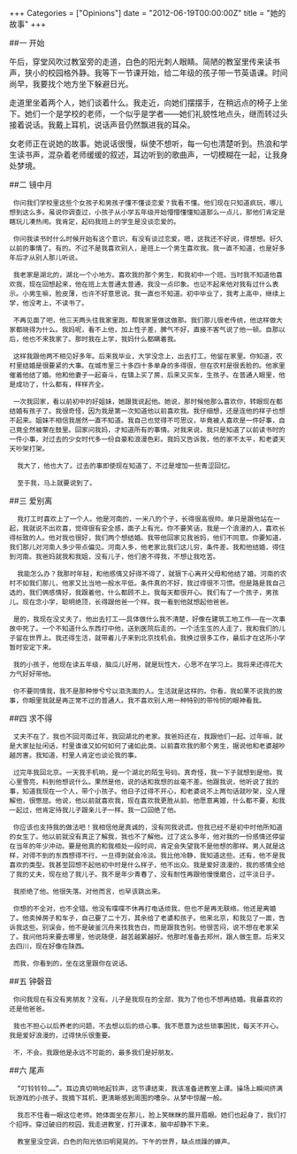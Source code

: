 +++
Categories = ["Opinions"]
date = "2012-06-19T00:00:00Z"
title = "她的故事"
+++

##一 开始

午后，穿堂风吹过教室旁的走道，白色的阳光刺人眼睛。简陋的教室里传来读书声，狭小的校园格外静。我等下一节课开始，给二年级的孩子带一节英语课。时间尚早，我要找个地方坐下躲避日光。

走道里坐着两个人，她们谈着什么。我走近，向她们摆摆手，在稍远点的椅子上坐下。她们一个是学校的老师，一个似乎是学者——她们礼貌性地点头，继而转过头接着说话。我戴上耳机，说话声音仍然飘进我的耳朵。

女老师正在说她的故事。她说话很慢，纵使不想听，每一句也清楚听到。热浪和学生读书声，混杂着老师缓缓的叙述，耳边听到的歌曲声，一切模糊在一起，让我身处梦境。 

##二 镜中月

     你问我们学校里这些个女孩子和男孩子懂不懂谈恋爱？我看不懂。他们现在只知道疯玩，哪儿想到这么多。虽说你调查过，小孩子从小学五年级开始懵懵懂懂知道那么一点儿，那他们肯定是瞎玩儿凑热闹。我肯定，起码我班上的学生是没谈恋爱的。

     你问我读书时什么时候开始有这个意识，有没有谈过恋爱。嗯，这我还不好说，得想想。好久以前的事情了。有的。不过不是我喜欢别人，是班上一个男生喜欢我。我一直不知道，也是好多年后才从别人那儿听说。

     我老家是湖北的，湖北一个小地方。喜欢我的那个男生，和我初中一个班。当时我不知道他喜欢我，现在回想起来，他在班上太普通太普通，我没一点印象。也记不起来他对我有过什么表示。小男生嘛，脸皮薄，也许不好意思说。我一直也不知道。初中毕业了，我考上高中，继续上学，他没考上，不读书了。

     不再见面了吧，他三天两头往我家里跑，帮我家里做这做那。我们那儿很老传统，他这样做大家都晓得为什么。我妈呢，看不上他，加上性子差，脾气不好，直接不客气说了他一顿。自那以后，他也不来我家了。那时我在上学，我妈什么都瞒着我。

     这样我跟他两不相见好多年。后来我毕业，大学没念上，出去打工。他留在家里。你知道，农村里结婚是很要紧的大事。在城市里三十多四十多单身的多得很，但在农村是很丢脸的。他家里催着他结了婚。他和他妻子一起奋斗，在镇上买了房，后来又买车，生孩子。在普通人眼里，他是成功了，什么都有，样样齐全。

     一次我回家，看以前初中的好姐妹，她跟我说起他。她说，那时候他那么喜欢你，转眼现在都结婚有孩子了。我很奇怪，因为我是第一次知道他以前喜欢我。我仔细想，还是连他的样子也想不起来。姐妹不相信我居然一直不知道。我自己也觉得不可思议，毕竟被人喜欢是一件好事，自己竟全然被蒙在鼓里。回家问我妈，才知道所有的事情。对我来说，我只是知道了以前读书时的一件小事，对过去的少女时代多一份自豪和浪漫色彩。我妈又告诉我，他的家不太平，和老婆天天吵架打架。

      我大了，他也大了。过去的事即使现在知道了，不过是增加一些青涩回忆。

      至于我，马上就要说到了。 

##三 爱别离

      我打工时喜欢上了一个人。他是河南的，一米八的个子，长得很高很帅。单只是跟他站在一起，我就说不出欢喜，觉得很有安全感，面子上有光。你不要笑话，我是一个浪漫的人，喜欢长得标致的人。他对我也很好，我们两个想结婚。我带他回家见我爸妈，他们不同意。你要知道，我们那儿对河南人多少带点偏见。河南人多，他老家比我们这儿穷，条件差。我和他结婚，得住到河南。我爸妈就我和我姐，没有儿子，他们舍不得我，不想让我吃苦。

      我能怎么办？我那时年轻，和他感情又好得不得了，就狠下心离开父母和他结了婚。河南的农村不如我们那儿，他家又比当地一般水平低。条件真的不好，我过得很不习惯。但是路是我自己选的，我们俩感情好，我跟着他，什么都顾不上。我每天都很开心。我们有了一个孩子，男孩儿。现在念小学，聪明绝顶，长得跟他爸一个样。我一看到他就想起他爸爸。

     是的，我现在没丈夫了。他出去打工——具体做什么我不清楚，好像在建筑工地工作——在一次事故中死了。一个不知道什么东西打中他，送到医院后走的。一个活生生的人走了，我和我们的儿子留在世界上。我还得生活，就带着儿子来到北京找机会。我换过很多工作，最后才在这所小学暂时安定下来。

     我的小孩子，他现在读五年级，脑瓜儿好用，就是玩性大，心思不在学习上。我将来还得花大力气好好带他。

     你不要同情我，我不是那种惨兮兮以泪洗面的人。生活就是这样的。你看，我如果不说我的故事，你眼里我就是再正常不过的普通人。我不喜欢别人用一种特别的带怜悯的眼神看我。 

##四 求不得

     丈夫不在了，我也不回河南过年，我回湖北的老家。我爸妈还在，我跟他们一起。过年嘛，就是大家扯扯闲话，村里谁谁又如何如何了诸如此类。以前喜欢我的那个男生，据说他和老婆越吵越厉害。我知道，村里人肯定也谈论我的事。

     过完年我回北京。一天我手机响，是一个湖北的陌生号码。真奇怪，我一下子就想到是他。我心里雪亮，料到他想说什么。果然是他，说的话和我想的丝毫不差。他跟我说，他听说了我的事，知道我现在一个人，带个小孩子。他日子过得不开心，和老婆说不上两句话就吵架，没人理解他，很憋屈。他说，他以前就喜欢我，现在喜欢我更胜从前。他愿意离婚，什么都不要，和我一起过，他肯定待我儿子跟亲儿子一样。我一口回绝了他。

     你应该也支持我的做法吧！我相信他是真诚的，没有同我说谎。但我已经不是初中时他所知道的女生了。他以前就没有真正了解我，我也不了解他。过了这么多年，他对我的一份感情还停留在当年的年少冲动。要是他真的和我相处一段时间，肯定会失望我不是他想的那样。男人就是这样，对得不到的东西想得不行，一旦得到就会冷淡。我比他冷静，我知道这些。还有，他不是我喜欢的类型。我甚至回想不起他初中时是什么样子，他不出众。我是爱好浪漫的，我的感情全给了我的丈夫，现在给了我儿子。我不是年少青春了，没有耐性再跟他慢慢磨合，过平淡日子。

     我拒绝了他。他很失落。对他而言，也早该跳出来。

     你想的不全对，也不全错。他没有喋喋不休再打电话烦我，但也不是再无联络。他还是离婚了。他卖掉房子和车子，自己要了二十万，其余给了老婆和孩子。他来北京，和我见了一面，告诉我这些。别误会，他不是破釜沉舟来找我告白，而是跟我告别。他很苦闷，说不想在老家呆了。我问他将来要去哪里，他说随便，越苦越累越好。他那时准备去郑州，跟人做生意。后来又去四川，现在好像在陕西。

     而我，你看到的，坐在这里跟你在说话。 

##五 钟磬音

     你问我现在有没有男朋友？没有。儿子是我现在的全部，我为了他也不想再结婚。我最喜欢的还是他爸爸。

     我也不担心以后养老的问题，不去想以后的烦心事。我不愿意为这些琐事困扰，每天不开心。我是爱好浪漫的，过得快乐很重要。

     不，不会。我跟他是永远不可能的，最多我们是好朋友。 

##六 尾声

      “叮铃铃铃……”。耳边真切响地起铃声，这节课结束，我该准备进教室上课。操场上瞬间挤满玩游戏的小孩子。我摘下耳机，更清晰感到周围的嘈杂。从梦中惊醒一般。

      我忍不住看一眼这位老师。她体面坐在那儿，脸上笑眯眯的展开眉眼。她们也起身了，我们打个招呼。穿过破旧的校园，我走进教室，打开课本，脑中却静不下来。

      教室里没空调，白色的阳光依旧明晃晃的。下午的世界，缺点烦躁的蝉声。
